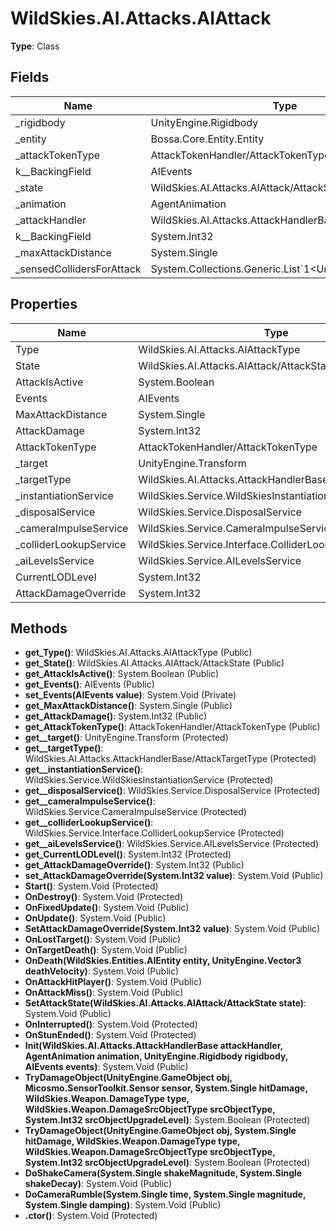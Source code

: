 ﻿# WildSkies.AI.Attacks.AIAttack

**Type**: Class

## Fields

| Name | Type | Access |
|------|------|--------|
| _rigidbody | UnityEngine.Rigidbody | Protected |
| _entity | Bossa.Core.Entity.Entity | Protected |
| _attackTokenType | AttackTokenHandler/AttackTokenType | Protected |
| <Events>k__BackingField | AIEvents | Private |
| _state | WildSkies.AI.Attacks.AIAttack/AttackState | Protected |
| _animation | AgentAnimation | Protected |
| _attackHandler | WildSkies.AI.Attacks.AttackHandlerBase | Private |
| <AttackDamageOverride>k__BackingField | System.Int32 | Private |
| _maxAttackDistance | System.Single | Protected |
| _sensedCollidersForAttack | System.Collections.Generic.List`1<UnityEngine.Collider> | Protected |

## Properties

| Name | Type | Access |
|------|------|--------|
| Type | WildSkies.AI.Attacks.AIAttackType | Public |
| State | WildSkies.AI.Attacks.AIAttack/AttackState | Public |
| AttackIsActive | System.Boolean | Public |
| Events | AIEvents | Public |
| MaxAttackDistance | System.Single | Public |
| AttackDamage | System.Int32 | Public |
| AttackTokenType | AttackTokenHandler/AttackTokenType | Public |
| _target | UnityEngine.Transform | Private |
| _targetType | WildSkies.AI.Attacks.AttackHandlerBase/AttackTargetType | Private |
| _instantiationService | WildSkies.Service.WildSkiesInstantiationService | Private |
| _disposalService | WildSkies.Service.DisposalService | Private |
| _cameraImpulseService | WildSkies.Service.CameraImpulseService | Private |
| _colliderLookupService | WildSkies.Service.Interface.ColliderLookupService | Private |
| _aiLevelsService | WildSkies.Service.AILevelsService | Private |
| CurrentLODLevel | System.Int32 | Private |
| AttackDamageOverride | System.Int32 | Public |

## Methods

- **get_Type()**: WildSkies.AI.Attacks.AIAttackType (Public)
- **get_State()**: WildSkies.AI.Attacks.AIAttack/AttackState (Public)
- **get_AttackIsActive()**: System.Boolean (Public)
- **get_Events()**: AIEvents (Public)
- **set_Events(AIEvents value)**: System.Void (Private)
- **get_MaxAttackDistance()**: System.Single (Public)
- **get_AttackDamage()**: System.Int32 (Public)
- **get_AttackTokenType()**: AttackTokenHandler/AttackTokenType (Public)
- **get__target()**: UnityEngine.Transform (Protected)
- **get__targetType()**: WildSkies.AI.Attacks.AttackHandlerBase/AttackTargetType (Protected)
- **get__instantiationService()**: WildSkies.Service.WildSkiesInstantiationService (Protected)
- **get__disposalService()**: WildSkies.Service.DisposalService (Protected)
- **get__cameraImpulseService()**: WildSkies.Service.CameraImpulseService (Protected)
- **get__colliderLookupService()**: WildSkies.Service.Interface.ColliderLookupService (Protected)
- **get__aiLevelsService()**: WildSkies.Service.AILevelsService (Protected)
- **get_CurrentLODLevel()**: System.Int32 (Protected)
- **get_AttackDamageOverride()**: System.Int32 (Public)
- **set_AttackDamageOverride(System.Int32 value)**: System.Void (Public)
- **Start()**: System.Void (Protected)
- **OnDestroy()**: System.Void (Protected)
- **OnFixedUpdate()**: System.Void (Public)
- **OnUpdate()**: System.Void (Public)
- **SetAttackDamageOverride(System.Int32 value)**: System.Void (Public)
- **OnLostTarget()**: System.Void (Public)
- **OnTargetDeath()**: System.Void (Public)
- **OnDeath(WildSkies.Entities.AIEntity entity, UnityEngine.Vector3 deathVelocity)**: System.Void (Public)
- **OnAttackHitPlayer()**: System.Void (Public)
- **OnAttackMiss()**: System.Void (Public)
- **SetAttackState(WildSkies.AI.Attacks.AIAttack/AttackState state)**: System.Void (Public)
- **OnInterrupted()**: System.Void (Protected)
- **OnStunEnded()**: System.Void (Protected)
- **Init(WildSkies.AI.Attacks.AttackHandlerBase attackHandler, AgentAnimation animation, UnityEngine.Rigidbody rigidbody, AIEvents events)**: System.Void (Public)
- **TryDamageObject(UnityEngine.GameObject obj, Micosmo.SensorToolkit.Sensor sensor, System.Single hitDamage, WildSkies.Weapon.DamageType type, WildSkies.Weapon.DamageSrcObjectType srcObjectType, System.Int32 srcObjectUpgradeLevel)**: System.Boolean (Protected)
- **TryDamageObject(UnityEngine.GameObject obj, System.Single hitDamage, WildSkies.Weapon.DamageType type, WildSkies.Weapon.DamageSrcObjectType srcObjectType, System.Int32 srcObjectUpgradeLevel)**: System.Boolean (Protected)
- **DoShakeCamera(System.Single shakeMagnitude, System.Single shakeDecay)**: System.Void (Public)
- **DoCameraRumble(System.Single time, System.Single magnitude, System.Single damping)**: System.Void (Public)
- **.ctor()**: System.Void (Protected)

